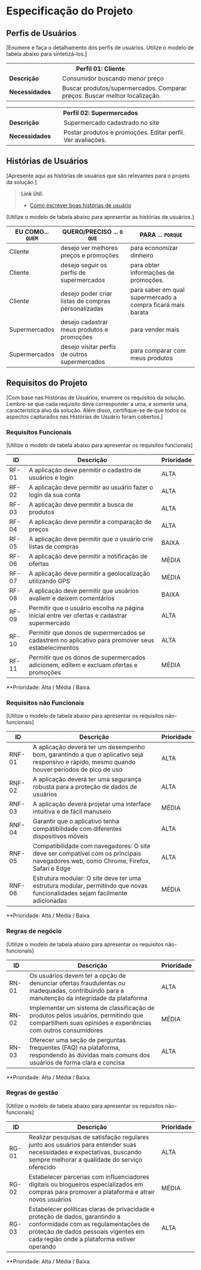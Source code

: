 # Especificação do Projeto

## Perfis de Usuários

[Enumere e faça o detalhamento dos perfis de usuários. Utilize o modelo de tabela abaixo para sintetizá-los.]

<table>
<tbody>
<tr align=center>
<th colspan="2">Perfil 01: Cliente </th>
</tr>
<tr>
<td width="150px"><b>Descrição</b></td>
<td width="600px">Consumidor buscando menor preço</td>
</tr>
<tr>
<td><b>Necessidades</b></td>
<td>Buscar produtos/supermercados.
Comparar preços.
Buscar melhor localização.
</td>
</tr>
</tbody>
</table>

<table>
<tbody>
<tr align=center>
<th colspan="2">Perfil 02: Supermercados </th>
</tr>
<tr>
<td width="150px"><b>Descrição</b></td>
<td width="600px">Supermercado cadastrado no site</td>
</tr>
<tr>
<td><b>Necessidades</b></td>
<td>Postar produtos e promoções.
Editar perfil.
Ver avaliações.
</td>
</tr>
</tbody>
</table>


## Histórias de Usuários

[Apresente aqui as histórias de usuários que são relevantes para o projeto da solução.]

> **Link Útil**:
> - [Como escrever boas histórias de usuário](https://medium.com/vertice/como-escrever-boas-users-stories-hist%C3%B3rias-de-usu%C3%A1rios-b29c75043fac)

[Utilize o modelo de tabela abaixo para apresentar as histórias de usuários.]

|EU COMO... `QUEM`   | QUERO/PRECISO ... `O QUE` |PARA ... `PORQUE`                 |
|--------------------|---------------------------|----------------------------------|
| Cliente            | desejo ver melhores preços e promoções  | para economizar dinheiro                     |
| Cliente                | desejo seguir os perfis de supermercados                       | para obter informações de promoções.   
| Cliente            | desejo poder criar listas de compras personalizadas | para saber em qual supermercado a compra ficará mais barata   
| Supermercados            | desejo cadastrar meus produtos e promoções  | para vender mais  
| Supermercados            | desejo visitar perfis de outros supermercados  | para comparar com meus produtos 

## Requisitos do Projeto

[Com base nas Histórias de Usuários, enumere os requisitos da solução. Lembre-se que cada requisito deve corresponder a uma, e somente uma, característica alvo da solução. Além disso, certifique-se de que todos os aspectos capturados nas Histórias de Usuário foram cobertos.]

### Requisitos Funcionais

[Utilize o modelo de tabela abaixo para apresentar os requisitos funcionais]

|ID    | Descrição                | Prioridade |
|-------|---------------------------------|----|
| RF-01 | A aplicação deve permitir o cadastro de usuários e login | ALTA
| RF-02 | A aplicação deve permitir ao usuário fazer o login da sua conta | ALTA
RF-03 | A aplicação deve permitir a busca de produtos | ALTA
RF-04 |A aplicação deve permitir a comparação de preços |ALTA
RF-05 |A aplicação deve permitir que o usuário crie listas de compras | BAIXA
RF-06 |A aplicação deve permitir a notificação de ofertas | MÉDIA | 
RF-07 | A aplicação deve permitir a geolocalização utilizando GPS | MÉDIA
RF-08 |A aplicação deve permitir que usuários avaliem e deixem comentários | BAIXA
RF-09 | Permitir que o usuário escolha na página inicial entre ver ofertas e cadastrar supermercado | ALTA
RF-10 | Permitir que donos de supermercados  se cadastrem no aplicativo para promover seus estabelecimentos | ALTA
RF-11 | Permitir que os donos de supermercados  adicionem, editem e excluam ofertas e promoções | MÉDIA





**Prioridade: Alta / Média / Baixa. 

### Requisitos não Funcionais

[Utilize o modelo de tabela abaixo para apresentar os requisitos não-funcionais]

|ID      | Descrição               |Prioridade |
|--------|-------------------------|----|
RNF-01 | A aplicação deverá ter um desempenho bom, garantindo a que o aplicativo seja responsivo e rápido, mesmo quando houver períodos de pico de uso | ALTA
RNF- 02 | A aplicação deverá ter uma segurança robusta para a proteção de dados de usuários | ALTA
RNF-03 |A aplicação deverá projetar uma interface intuitiva e de fácil manuseio | MÉDIA
RNF-04 | Garantir que o aplicativo tenha compatibilidade com diferentes dispositivos móveis | ALTA
RNF-05 | Compatibilidade com navegadores: O site deve ser compatível com os principais navegadores web, como Chrome, Firefox, Safari e Edge | ALTA
RNF-06 | Estrutura modular: O site deve ter uma estrutura modular, permitindo que novas funcionalidades sejam facilmente adicionadas | MÉDIA



**Prioridade: Alta / Média / Baixa. 

### Regras de negócio ###

[Utilize o modelo de tabela abaixo para apresentar os requisitos não-funcionais]

|ID      | Descrição               |Prioridade |
|--------|-------------------------|----|
RN-01 | Os usuários devem ter a opção de denunciar ofertas fraudulentas ou inadequadas, contribuindo para a manutenção da integridade da plataforma | ALTA
RN- 02 | Implementar um sistema de classificação de produtos pelos usuários, permitindo que compartilhem suas opiniões e experiências com outros consumidores | MÉDIA
RN-03 | Oferecer uma seção de perguntas frequentes (FAQ) na  plataforma, respondendo às dúvidas mais comuns dos usuários de forma clara e concisa | ALTA


**Prioridade: Alta / Média / Baixa.

### Regras de gestão ###

[Utilize o modelo de tabela abaixo para apresentar os requisitos não-funcionais]

|ID      | Descrição               |Prioridade |
|--------|-------------------------|----|
RG-01 | Realizar pesquisas de satisfação regulares junto aos usuários para entender suas necessidades e expectativas, buscando sempre melhorar a qualidade do serviço oferecido | ALTA
RG- 02 | Estabelecer parcerias com influenciadores digitais ou blogueiros especializados em compras para promover a plataforma e atrair novos usuários | MÉDIA
RG-03 | Estabelecer políticas claras de privacidade e proteção de dados, garantindo a conformidade com as regulamentações de proteção de dados pessoais vigentes em cada região onde a plataforma estiver operando | ALTA




**Prioridade: Alta / Média / Baixa.

